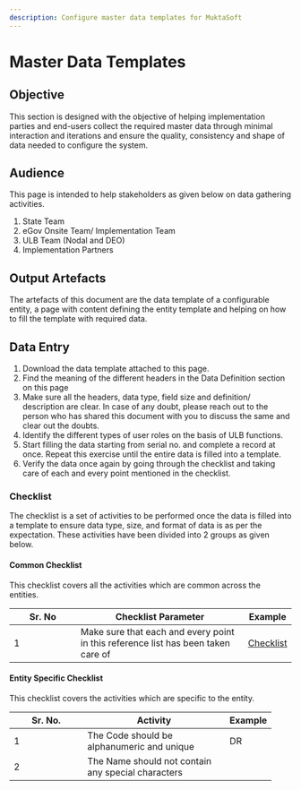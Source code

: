 ```yaml
---
description: Configure master data templates for MuktaSoft
---
```


# Master Data Templates

## Objective

This section is designed with the objective of helping implementation parties and end-users collect the required master data through minimal interaction and iterations and ensure the quality, consistency and shape of data needed to configure the system.

## Audience

This page is intended to help stakeholders as given below on data gathering activities.

1. State Team
2. eGov Onsite Team/ Implementation Team
3. ULB Team (Nodal and DEO)
4. Implementation Partners

## Output Artefacts

The artefacts of this document are the data template of a configurable entity, a page with content defining the entity template and helping on how to fill the template with required data.

## Data Entry

1. Download the data template attached to this page.
2. Find the meaning of the different headers in the Data Definition section on this page
3. Make sure all the headers, data type, field size and definition/ description are clear. In case of any doubt, please reach out to the person who has shared this document with you to discuss the same and clear out the doubts.
4. Identify the different types of user roles on the basis of ULB functions.
5. Start filling the data starting from serial no. and complete a record at once. Repeat this exercise until the entire data is filled into a template.
6. Verify the data once again by going through the checklist and taking care of each and every point mentioned in the checklist.

### Checklist

The checklist is a set of activities to be performed once the data is filled into a template to ensure data type, size, and format of data is as per the expectation. These activities have been divided into 2 groups as given below.

#### Common Checklist

This checklist covers all the activities which are common across the entities.

<table><thead><tr><th width="103.33333333333331">Sr. No</th><th>Checklist Parameter</th><th>Example</th></tr></thead><tbody><tr><td>1</td><td>Make sure that each and every point in this reference list has been taken care of</td><td><a href="https://urban.digit.org/platform/configure-digit/configuring-master-data-templates/module-setup/common-config/checklist">Checklist</a></td></tr></tbody></table>

#### Entity Specific Checklist

This checklist covers the activities which are specific to the entity.

<table><thead><tr><th width="115.33333333333331">Sr. No.</th><th width="238">Activity</th><th>Example</th></tr></thead><tbody><tr><td>1</td><td>The Code should be alphanumeric and unique</td><td>DR</td></tr><tr><td>2</td><td>The Name should not contain any special characters</td><td></td></tr></tbody></table>

###

